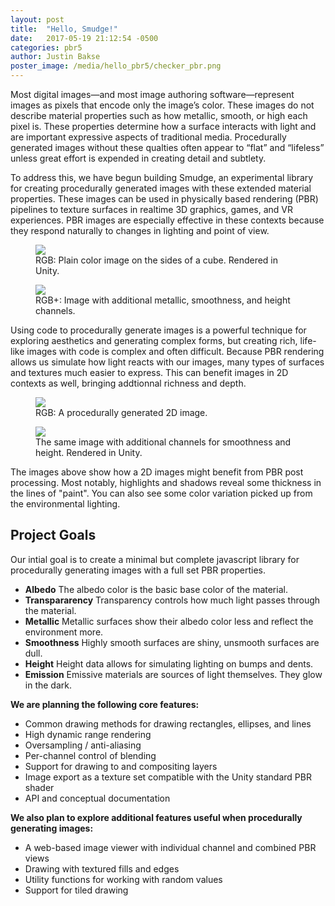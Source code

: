 ```yaml
---
layout: post
title:  "Hello, Smudge!"
date:   2017-05-19 21:12:54 -0500
categories: pbr5
author: Justin Bakse
poster_image: /media/hello_pbr5/checker_pbr.png
---
```


Most digital images—and most image authoring software—represent images as pixels that encode only the image’s color. These images do not describe material properties such as how metallic, smooth, or high each pixel is. These properties determine how a surface interacts with light and are important expressive aspects of traditional media. Procedurally generated images without these qualties often appear to “flat” and “lifeless” unless great effort is expended in creating detail and subtlety. 

To address this, we have begun building Smudge, an experimental library for creating procedurally generated images with these extended material properties. These images can be used in physically based rendering (PBR) pipelines to texture surfaces in realtime 3D graphics, games, and VR experiences. PBR images are especially effective in these contexts because they respond naturally to changes in lighting and point of view.

<div class="figures">
    <figure>
        <img src="{{site.baseurl}}/media/hello_pbr5/checker_rgb.png">
        <figcaption>
        RGB: Plain color image on the sides of a cube. Rendered in Unity.
        </figcaption>
    </figure>
	<figure>
		<img src="{{site.baseurl}}/media/hello_pbr5/checker_pbr.png">
		<figcaption>
		RGB+: Image with additional metallic, smoothness, and height channels.
		</figcaption>
	</figure>
</div>

Using code to procedurally generate images is a powerful technique for exploring aesthetics and generating complex forms, but creating rich, life-like images with code is complex and often difficult. Because PBR rendering allows us simulate how light reacts with our images, many types of surfaces and textures much easier to express. This can benefit images in 2D contexts as well, bringing addtionnal richness and depth.

<div class="figures">
    <figure>
        <img src="{{site.baseurl}}/media/hello_pbr5/pollock_rgb.png">
        <figcaption>
        RGB: A procedurally generated 2D image.
        </figcaption>
    </figure>
	<figure>
		<img src="{{site.baseurl}}/media/hello_pbr5/pollock_pbr.png">
		<figcaption>
		The same image with additional channels for smoothness and height. Rendered in Unity.
		</figcaption>
	</figure>
</div>

The images above show how a 2D images might benefit from PBR post processing. Most notably, highlights and shadows reveal some thickness in the lines of "paint". You can also see some color variation picked up from the environmental lighting. 

## Project Goals

Our intial goal is to create a minimal but complete javascript library for procedurally generating images with a full set PBR properties.

- **Albedo**  The albedo color is the basic base color of the material.  
- **Transpararency**  Transparency controls how much light passes through the material.  
- **Metallic**  Metallic surfaces show their albedo color less and reflect the environment more.  
- **Smoothness**  Highly smooth surfaces are shiny, unsmooth surfaces are dull.  
- **Height**  Height data allows for simulating lighting on bumps and dents.  
- **Emission**  Emissive materials are sources of light themselves. They glow in the dark.  

**We are planning the following core features:**

- Common drawing methods for drawing rectangles, ellipses, and lines
- High dynamic range rendering
- Oversampling / anti-aliasing
- Per-channel control of blending
- Support for drawing to and compositing layers
- Image export as a texture set compatible with the Unity standard PBR shader
- API and conceptual documentation

**We also plan to explore additional features useful when procedurally generating images:**

- A web-based image viewer with individual channel and combined PBR views
- Drawing with textured fills and edges
- Utility functions for working with random values
- Support for tiled drawing


